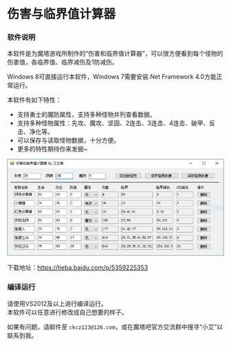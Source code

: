 伤害与临界值计算器
================

### 软件说明
本软件是为魔塔游戏所制作的“伤害和临界值计算器”，可以很方便看到每个怪物的伤害值，各临界值、临界减伤及1防减伤。

Windows 8可直接运行本软件，Windows 7需要安装.Net Framework 4.0方能正常运行。

本软件有如下特性：

  * 支持勇士的魔防属性，支持多种怪物并列查看数据。
  * 支持多种怪物属性：先攻、魔攻、坚固、2连击、3连击、4连击、破甲、反击、净化等。
  * 可以保存与读取怪物数据，十分方便。
  * 更多的特性期待你来发掘~

![](sample.png)

下载地址：https://tieba.baidu.com/p/5359225353

### 编译运行

请使用VS2012及以上进行编译运行。   
本软件可以任意进行修改成自己想要的样子。  

如果有问题，请邮件至 `ckcz123@126.com`，或在魔塔吧官方交流群中搜寻“小艾”以联系到我。  
